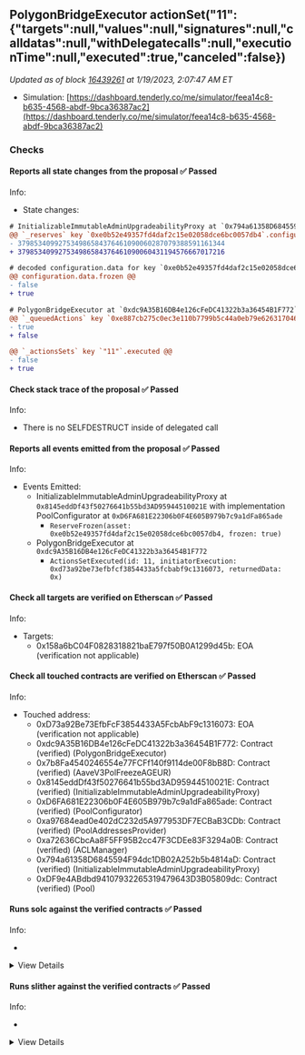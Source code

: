 ## PolygonBridgeExecutor actionSet("11": {"targets":null,"values":null,"signatures":null,"calldatas":null,"withDelegatecalls":null,"executionTime":null,"executed":true,"canceled":false})

_Updated as of block [16439261](https://etherscan.io/block/16439261) at 1/19/2023, 2:07:47 AM ET_

- Simulation: [https://dashboard.tenderly.co/me/simulator/feea14c8-b635-4568-abdf-9bca36387ac2](https://dashboard.tenderly.co/me/simulator/feea14c8-b635-4568-abdf-9bca36387ac2)

### Checks

#### Reports all state changes from the proposal ✅ Passed

Info:

- State changes:

```diff
# InitializableImmutableAdminUpgradeabilityProxy at `0x794a61358D6845594F94dc1DB02A252b5b4814aD` with implementation Pool at `0xDF9e4ABdbd94107932265319479643D3B05809dc`
@@ `_reserves` key `0xe0b52e49357fd4daf2c15e02058dce6bc0057db4`.configuration.data @@
- 379853409927534986584376461090060287079388591161344
+ 379853409927534986584376461090060431194576667017216

# decoded configuration.data for key `0xe0b52e49357fd4daf2c15e02058dce6bc0057db4` (symbol: agEUR)
@@ configuration.data.frozen @@
- false
+ true

```

```diff
# PolygonBridgeExecutor at `0xdc9A35B16DB4e126cFeDC41322b3a36454B1F772`
@@ `_queuedActions` key `0xe887cb275c0ec3e110b7799b5c44a0eb79e626317046862f919350ceb1cf7955` @@
- true
+ false

@@ `_actionsSets` key `"11"`.executed @@
- false
+ true

```

#### Check stack trace of the proposal ✅ Passed

Info:

- There is no SELFDESTRUCT inside of delegated call

#### Reports all events emitted from the proposal ✅ Passed

Info:

- Events Emitted:
  - InitializableImmutableAdminUpgradeabilityProxy at `0x8145eddDf43f50276641b55bd3AD95944510021E` with implementation PoolConfigurator at `0xD6FA681E22306b0F4E605B979b7c9a1dFa865ade`
    - `ReserveFrozen(asset: 0xe0b52e49357fd4daf2c15e02058dce6bc0057db4, frozen: true)`
  - PolygonBridgeExecutor at `0xdc9A35B16DB4e126cFeDC41322b3a36454B1F772`
    - `ActionsSetExecuted(id: 11, initiatorExecution: 0xd73a92be73efbfcf3854433a5fcbabf9c1316073, returnedData: 0x)`

#### Check all targets are verified on Etherscan ✅ Passed

Info:

- Targets:
  - 0x158a6bC04F0828318821baE797f50B0A1299d45b: EOA (verification not applicable)

#### Check all touched contracts are verified on Etherscan ✅ Passed

Info:

- Touched address:
  - 0xD73a92Be73EfbFcF3854433A5FcbAbF9c1316073: EOA (verification not applicable)
  - 0xdc9A35B16DB4e126cFeDC41322b3a36454B1F772: Contract (verified) (PolygonBridgeExecutor)
  - 0x7b8Fa4540246554e77FCFf140f9114de00F8bB8D: Contract (verified) (AaveV3PolFreezeAGEUR)
  - 0x8145eddDf43f50276641b55bd3AD95944510021E: Contract (verified) (InitializableImmutableAdminUpgradeabilityProxy)
  - 0xD6FA681E22306b0F4E605B979b7c9a1dFa865ade: Contract (verified) (PoolConfigurator)
  - 0xa97684ead0e402dC232d5A977953DF7ECBaB3CDb: Contract (verified) (PoolAddressesProvider)
  - 0xa72636CbcAa8F5FF95B2cc47F3CDEe83F3294a0B: Contract (verified) (ACLManager)
  - 0x794a61358D6845594F94dc1DB02A252b5b4814aD: Contract (verified) (InitializableImmutableAdminUpgradeabilityProxy)
  - 0xDF9e4ABdbd94107932265319479643D3B05809dc: Contract (verified) (Pool)

#### Runs solc against the verified contracts ✅ Passed

Info:

-

<details>
<summary>View Details</summary>
<details>
<summary>View warnings for InitializableImmutableAdminUpgradeabilityProxy at `0x794a61358D6845594F94dc1DB02A252b5b4814aD` with implementation Pool at `0xDF9e4ABdbd94107932265319479643D3B05809dc`</summary>

```
INFO:CryticCompile:Source code not available, try to fetch the bytecode only
```

</details>

<details>
<summary>View warnings for InitializableImmutableAdminUpgradeabilityProxy at `0x8145eddDf43f50276641b55bd3AD95944510021E` with implementation PoolConfigurator at `0xD6FA681E22306b0F4E605B979b7c9a1dFa865ade`</summary>

```
INFO:CryticCompile:Source code not available, try to fetch the bytecode only
```

</details>

<details>
<summary>View warnings for ACLManager at `0xa72636CbcAa8F5FF95B2cc47F3CDEe83F3294a0B`</summary>

```
INFO:CryticCompile:Source code not available, try to fetch the bytecode only
```

</details>

<details>
<summary>View warnings for PoolAddressesProvider at `0xa97684ead0e402dC232d5A977953DF7ECBaB3CDb`</summary>

```
INFO:CryticCompile:Source code not available, try to fetch the bytecode only
```

</details>

<details>
<summary>View warnings for PoolConfigurator at `0xD6FA681E22306b0F4E605B979b7c9a1dFa865ade`</summary>

```
INFO:CryticCompile:Source code not available, try to fetch the bytecode only
```

</details>

<details>
<summary>View warnings for PolygonBridgeExecutor at `0xdc9A35B16DB4e126cFeDC41322b3a36454B1F772`</summary>

```
INFO:CryticCompile:Source code not available, try to fetch the bytecode only
```

</details>

<details>
<summary>View warnings for Pool at `0xDF9e4ABdbd94107932265319479643D3B05809dc`</summary>

```
INFO:CryticCompile:Source code not available, try to fetch the bytecode only
```

</details>

</details>

#### Runs slither against the verified contracts ✅ Passed

Info:

-

<details>
<summary>View Details</summary>

<details>
<summary>Slither report for InitializableImmutableAdminUpgradeabilityProxy at `0x794a61358D6845594F94dc1DB02A252b5b4814aD` with implementation Pool at `0xDF9e4ABdbd94107932265319479643D3B05809dc`</summary>

```
Source code not available, try to fetch the bytecode only
Traceback (most recent call last):
  File "/home/runner/.local/lib/python3.10/site-packages/slither/__main__.py", line 834, in main_impl
    ) = process_all(filename, args, detector_classes, printer_classes)
  File "/home/runner/.local/lib/python3.10/site-packages/slither/__main__.py", line 98, in process_all
    ) = process_single(compilation, args, detector_classes, printer_classes)
  File "/home/runner/.local/lib/python3.10/site-packages/slither/__main__.py", line 76, in process_single
    slither = Slither(target, ast_format=ast, **vars(args))
  File "/home/runner/.local/lib/python3.10/site-packages/slither/slither.py", line 112, in __init__
    parser.parse_top_level_from_loaded_json(ast, path)
  File "/home/runner/.local/lib/python3.10/site-packages/slither/solc_parsing/slither_compilation_unit_solc.py", line 206, in parse_top_level_from_loaded_json
    if data_loaded[self.get_key()] == "root":
KeyError: 'name'
Error in 0x794a61358D6845594F94dc1DB02A252b5b4814aD
Traceback (most recent call last):
  File "/home/runner/.local/lib/python3.10/site-packages/slither/__main__.py", line 834, in main_impl
    ) = process_all(filename, args, detector_classes, printer_classes)
  File "/home/runner/.local/lib/python3.10/site-packages/slither/__main__.py", line 98, in process_all
    ) = process_single(compilation, args, detector_classes, printer_classes)
  File "/home/runner/.local/lib/python3.10/site-packages/slither/__main__.py", line 76, in process_single
    slither = Slither(target, ast_format=ast, **vars(args))
  File "/home/runner/.local/lib/python3.10/site-packages/slither/slither.py", line 112, in __init__
    parser.parse_top_level_from_loaded_json(ast, path)
  File "/home/runner/.local/lib/python3.10/site-packages/slither/solc_parsing/slither_compilation_unit_solc.py", line 206, in parse_top_level_from_loaded_json
    if data_loaded[self.get_key()] == "root":
KeyError: 'name'

```

</details>

<details>
<summary>Slither report for AaveV3PolFreezeAGEUR at `0x7b8Fa4540246554e77FCFf140f9114de00F8bB8D`</summary>

```
Traceback (most recent call last):
  File "/home/runner/.local/lib/python3.10/site-packages/crytic_compile/platform/solc_standard_json.py", line 163, in run_solc_standard_json
    solc_json_output = json.loads(stdout)
  File "/usr/lib/python3.10/json/__init__.py", line 346, in loads
    return _default_decoder.decode(s)
  File "/usr/lib/python3.10/json/decoder.py", line 337, in decode
    obj, end = self.raw_decode(s, idx=_w(s, 0).end())
  File "/usr/lib/python3.10/json/decoder.py", line 355, in raw_decode
    raise JSONDecodeError("Expecting value", s, err.value) from None
json.decoder.JSONDecodeError: Expecting value: line 1 column 1 (char 0)

During handling of the above exception, another exception occurred:

Traceback (most recent call last):
  File "/home/runner/.local/lib/python3.10/site-packages/slither/__main__.py", line 834, in main_impl
    ) = process_all(filename, args, detector_classes, printer_classes)
  File "/home/runner/.local/lib/python3.10/site-packages/slither/__main__.py", line 87, in process_all
    compilations = compile_all(target, **vars(args))
  File "/home/runner/.local/lib/python3.10/site-packages/crytic_compile/crytic_compile.py", line 620, in compile_all
    compilations.append(CryticCompile(target, **kwargs))
  File "/home/runner/.local/lib/python3.10/site-packages/crytic_compile/crytic_compile.py", line 110, in __init__
    self._compile(**kwargs)
  File "/home/runner/.local/lib/python3.10/site-packages/crytic_compile/crytic_compile.py", line 530, in _compile
    self._platform.compile(self, **kwargs)
  File "/home/runner/.local/lib/python3.10/site-packages/crytic_compile/platform/etherscan.py", line 362, in compile
    solc_standard_json.standalone_compile(filenames, compilation_unit, working_dir=working_dir)
  File "/home/runner/.local/lib/python3.10/site-packages/crytic_compile/platform/solc_standard_json.py", line 66, in standalone_compile
    targets_json = run_solc_standard_json(
  File "/home/runner/.local/lib/python3.10/site-packages/crytic_compile/platform/solc_standard_json.py", line 193, in run_solc_standard_json
    raise InvalidCompilation(f"Invalid solc compilation {stderr}")
crytic_compile.platform.exceptions.InvalidCompilation: Invalid solc compilation Traceback (most recent call last):
  File "/home/runner/.local/bin/solc", line 8, in <module>
    sys.exit(solc())
  File "/home/runner/.local/lib/python3.10/site-packages/solc_select/__main__.py", line 88, in solc
    process = subprocess.run(
  File "/usr/lib/python3.10/subprocess.py", line 501, in run
    with Popen(*popenargs, **kwargs) as process:
  File "/usr/lib/python3.10/subprocess.py", line 969, in __init__
    self._execute_child(args, executable, preexec_fn, close_fds,
  File "/usr/lib/python3.10/subprocess.py", line 1845, in _execute_child
    raise child_exception_type(errno_num, err_msg, err_filename)
PermissionError: [Errno 13] Permission denied: '/home/runner/.solc-select/artifacts/solc-0.8.17/solc-0.8.17'

Error in 0x7b8Fa4540246554e77FCFf140f9114de00F8bB8D
Traceback (most recent call last):
  File "/home/runner/.local/lib/python3.10/site-packages/crytic_compile/platform/solc_standard_json.py", line 163, in run_solc_standard_json
    solc_json_output = json.loads(stdout)
  File "/usr/lib/python3.10/json/__init__.py", line 346, in loads
    return _default_decoder.decode(s)
  File "/usr/lib/python3.10/json/decoder.py", line 337, in decode
    obj, end = self.raw_decode(s, idx=_w(s, 0).end())
  File "/usr/lib/python3.10/json/decoder.py", line 355, in raw_decode
    raise JSONDecodeError("Expecting value", s, err.value) from None
json.decoder.JSONDecodeError: Expecting value: line 1 column 1 (char 0)

During handling of the above exception, another exception occurred:

Traceback (most recent call last):
  File "/home/runner/.local/lib/python3.10/site-packages/slither/__main__.py", line 834, in main_impl
    ) = process_all(filename, args, detector_classes, printer_classes)
  File "/home/runner/.local/lib/python3.10/site-packages/slither/__main__.py", line 87, in process_all
    compilations = compile_all(target, **vars(args))
  File "/home/runner/.local/lib/python3.10/site-packages/crytic_compile/crytic_compile.py", line 620, in compile_all
    compilations.append(CryticCompile(target, **kwargs))
  File "/home/runner/.local/lib/python3.10/site-packages/crytic_compile/crytic_compile.py", line 110, in __init__
    self._compile(**kwargs)
  File "/home/runner/.local/lib/python3.10/site-packages/crytic_compile/crytic_compile.py", line 530, in _compile
    self._platform.compile(self, **kwargs)
  File "/home/runner/.local/lib/python3.10/site-packages/crytic_compile/platform/etherscan.py", line 362, in compile
    solc_standard_json.standalone_compile(filenames, compilation_unit, working_dir=working_dir)
  File "/home/runner/.local/lib/python3.10/site-packages/crytic_compile/platform/solc_standard_json.py", line 66, in standalone_compile
    targets_json = run_solc_standard_json(
  File "/home/runner/.local/lib/python3.10/site-packages/crytic_compile/platform/solc_standard_json.py", line 193, in run_solc_standard_json
    raise InvalidCompilation(f"Invalid solc compilation {stderr}")
crytic_compile.platform.exceptions.InvalidCompilation: Invalid solc compilation Traceback (most recent call last):
  File "/home/runner/.local/bin/solc", line 8, in <module>
    sys.exit(solc())
  File "/home/runner/.local/lib/python3.10/site-packages/solc_select/__main__.py", line 88, in solc
    process = subprocess.run(
  File "/usr/lib/python3.10/subprocess.py", line 501, in run
    with Popen(*popenargs, **kwargs) as process:
  File "/usr/lib/python3.10/subprocess.py", line 969, in __init__
    self._execute_child(args, executable, preexec_fn, close_fds,
  File "/usr/lib/python3.10/subprocess.py", line 1845, in _execute_child
    raise child_exception_type(errno_num, err_msg, err_filename)
PermissionError: [Errno 13] Permission denied: '/home/runner/.solc-select/artifacts/solc-0.8.17/solc-0.8.17'


```

</details>

<details>
<summary>Slither report for InitializableImmutableAdminUpgradeabilityProxy at `0x8145eddDf43f50276641b55bd3AD95944510021E` with implementation PoolConfigurator at `0xD6FA681E22306b0F4E605B979b7c9a1dFa865ade`</summary>

```
Source code not available, try to fetch the bytecode only
Traceback (most recent call last):
  File "/home/runner/.local/lib/python3.10/site-packages/slither/__main__.py", line 834, in main_impl
    ) = process_all(filename, args, detector_classes, printer_classes)
  File "/home/runner/.local/lib/python3.10/site-packages/slither/__main__.py", line 98, in process_all
    ) = process_single(compilation, args, detector_classes, printer_classes)
  File "/home/runner/.local/lib/python3.10/site-packages/slither/__main__.py", line 76, in process_single
    slither = Slither(target, ast_format=ast, **vars(args))
  File "/home/runner/.local/lib/python3.10/site-packages/slither/slither.py", line 112, in __init__
    parser.parse_top_level_from_loaded_json(ast, path)
  File "/home/runner/.local/lib/python3.10/site-packages/slither/solc_parsing/slither_compilation_unit_solc.py", line 206, in parse_top_level_from_loaded_json
    if data_loaded[self.get_key()] == "root":
KeyError: 'name'
Error in 0x8145eddDf43f50276641b55bd3AD95944510021E
Traceback (most recent call last):
  File "/home/runner/.local/lib/python3.10/site-packages/slither/__main__.py", line 834, in main_impl
    ) = process_all(filename, args, detector_classes, printer_classes)
  File "/home/runner/.local/lib/python3.10/site-packages/slither/__main__.py", line 98, in process_all
    ) = process_single(compilation, args, detector_classes, printer_classes)
  File "/home/runner/.local/lib/python3.10/site-packages/slither/__main__.py", line 76, in process_single
    slither = Slither(target, ast_format=ast, **vars(args))
  File "/home/runner/.local/lib/python3.10/site-packages/slither/slither.py", line 112, in __init__
    parser.parse_top_level_from_loaded_json(ast, path)
  File "/home/runner/.local/lib/python3.10/site-packages/slither/solc_parsing/slither_compilation_unit_solc.py", line 206, in parse_top_level_from_loaded_json
    if data_loaded[self.get_key()] == "root":
KeyError: 'name'

```

</details>

<details>
<summary>Slither report for ACLManager at `0xa72636CbcAa8F5FF95B2cc47F3CDEe83F3294a0B`</summary>

```
Source code not available, try to fetch the bytecode only
Traceback (most recent call last):
  File "/home/runner/.local/lib/python3.10/site-packages/slither/__main__.py", line 834, in main_impl
    ) = process_all(filename, args, detector_classes, printer_classes)
  File "/home/runner/.local/lib/python3.10/site-packages/slither/__main__.py", line 98, in process_all
    ) = process_single(compilation, args, detector_classes, printer_classes)
  File "/home/runner/.local/lib/python3.10/site-packages/slither/__main__.py", line 76, in process_single
    slither = Slither(target, ast_format=ast, **vars(args))
  File "/home/runner/.local/lib/python3.10/site-packages/slither/slither.py", line 112, in __init__
    parser.parse_top_level_from_loaded_json(ast, path)
  File "/home/runner/.local/lib/python3.10/site-packages/slither/solc_parsing/slither_compilation_unit_solc.py", line 206, in parse_top_level_from_loaded_json
    if data_loaded[self.get_key()] == "root":
KeyError: 'name'
Error in 0xa72636CbcAa8F5FF95B2cc47F3CDEe83F3294a0B
Traceback (most recent call last):
  File "/home/runner/.local/lib/python3.10/site-packages/slither/__main__.py", line 834, in main_impl
    ) = process_all(filename, args, detector_classes, printer_classes)
  File "/home/runner/.local/lib/python3.10/site-packages/slither/__main__.py", line 98, in process_all
    ) = process_single(compilation, args, detector_classes, printer_classes)
  File "/home/runner/.local/lib/python3.10/site-packages/slither/__main__.py", line 76, in process_single
    slither = Slither(target, ast_format=ast, **vars(args))
  File "/home/runner/.local/lib/python3.10/site-packages/slither/slither.py", line 112, in __init__
    parser.parse_top_level_from_loaded_json(ast, path)
  File "/home/runner/.local/lib/python3.10/site-packages/slither/solc_parsing/slither_compilation_unit_solc.py", line 206, in parse_top_level_from_loaded_json
    if data_loaded[self.get_key()] == "root":
KeyError: 'name'

```

</details>

<details>
<summary>Slither report for PoolAddressesProvider at `0xa97684ead0e402dC232d5A977953DF7ECBaB3CDb`</summary>

```
Source code not available, try to fetch the bytecode only
Traceback (most recent call last):
  File "/home/runner/.local/lib/python3.10/site-packages/slither/__main__.py", line 834, in main_impl
    ) = process_all(filename, args, detector_classes, printer_classes)
  File "/home/runner/.local/lib/python3.10/site-packages/slither/__main__.py", line 98, in process_all
    ) = process_single(compilation, args, detector_classes, printer_classes)
  File "/home/runner/.local/lib/python3.10/site-packages/slither/__main__.py", line 76, in process_single
    slither = Slither(target, ast_format=ast, **vars(args))
  File "/home/runner/.local/lib/python3.10/site-packages/slither/slither.py", line 112, in __init__
    parser.parse_top_level_from_loaded_json(ast, path)
  File "/home/runner/.local/lib/python3.10/site-packages/slither/solc_parsing/slither_compilation_unit_solc.py", line 206, in parse_top_level_from_loaded_json
    if data_loaded[self.get_key()] == "root":
KeyError: 'name'
Error in 0xa97684ead0e402dC232d5A977953DF7ECBaB3CDb
Traceback (most recent call last):
  File "/home/runner/.local/lib/python3.10/site-packages/slither/__main__.py", line 834, in main_impl
    ) = process_all(filename, args, detector_classes, printer_classes)
  File "/home/runner/.local/lib/python3.10/site-packages/slither/__main__.py", line 98, in process_all
    ) = process_single(compilation, args, detector_classes, printer_classes)
  File "/home/runner/.local/lib/python3.10/site-packages/slither/__main__.py", line 76, in process_single
    slither = Slither(target, ast_format=ast, **vars(args))
  File "/home/runner/.local/lib/python3.10/site-packages/slither/slither.py", line 112, in __init__
    parser.parse_top_level_from_loaded_json(ast, path)
  File "/home/runner/.local/lib/python3.10/site-packages/slither/solc_parsing/slither_compilation_unit_solc.py", line 206, in parse_top_level_from_loaded_json
    if data_loaded[self.get_key()] == "root":
KeyError: 'name'

```

</details>

<details>
<summary>Slither report for PoolConfigurator at `0xD6FA681E22306b0F4E605B979b7c9a1dFa865ade`</summary>

```
Source code not available, try to fetch the bytecode only
Traceback (most recent call last):
  File "/home/runner/.local/lib/python3.10/site-packages/slither/__main__.py", line 834, in main_impl
    ) = process_all(filename, args, detector_classes, printer_classes)
  File "/home/runner/.local/lib/python3.10/site-packages/slither/__main__.py", line 98, in process_all
    ) = process_single(compilation, args, detector_classes, printer_classes)
  File "/home/runner/.local/lib/python3.10/site-packages/slither/__main__.py", line 76, in process_single
    slither = Slither(target, ast_format=ast, **vars(args))
  File "/home/runner/.local/lib/python3.10/site-packages/slither/slither.py", line 112, in __init__
    parser.parse_top_level_from_loaded_json(ast, path)
  File "/home/runner/.local/lib/python3.10/site-packages/slither/solc_parsing/slither_compilation_unit_solc.py", line 206, in parse_top_level_from_loaded_json
    if data_loaded[self.get_key()] == "root":
KeyError: 'name'
Error in 0xD6FA681E22306b0F4E605B979b7c9a1dFa865ade
Traceback (most recent call last):
  File "/home/runner/.local/lib/python3.10/site-packages/slither/__main__.py", line 834, in main_impl
    ) = process_all(filename, args, detector_classes, printer_classes)
  File "/home/runner/.local/lib/python3.10/site-packages/slither/__main__.py", line 98, in process_all
    ) = process_single(compilation, args, detector_classes, printer_classes)
  File "/home/runner/.local/lib/python3.10/site-packages/slither/__main__.py", line 76, in process_single
    slither = Slither(target, ast_format=ast, **vars(args))
  File "/home/runner/.local/lib/python3.10/site-packages/slither/slither.py", line 112, in __init__
    parser.parse_top_level_from_loaded_json(ast, path)
  File "/home/runner/.local/lib/python3.10/site-packages/slither/solc_parsing/slither_compilation_unit_solc.py", line 206, in parse_top_level_from_loaded_json
    if data_loaded[self.get_key()] == "root":
KeyError: 'name'

```

</details>

<details>
<summary>Slither report for PolygonBridgeExecutor at `0xdc9A35B16DB4e126cFeDC41322b3a36454B1F772`</summary>

```
Source code not available, try to fetch the bytecode only
Traceback (most recent call last):
  File "/home/runner/.local/lib/python3.10/site-packages/slither/__main__.py", line 834, in main_impl
    ) = process_all(filename, args, detector_classes, printer_classes)
  File "/home/runner/.local/lib/python3.10/site-packages/slither/__main__.py", line 98, in process_all
    ) = process_single(compilation, args, detector_classes, printer_classes)
  File "/home/runner/.local/lib/python3.10/site-packages/slither/__main__.py", line 76, in process_single
    slither = Slither(target, ast_format=ast, **vars(args))
  File "/home/runner/.local/lib/python3.10/site-packages/slither/slither.py", line 112, in __init__
    parser.parse_top_level_from_loaded_json(ast, path)
  File "/home/runner/.local/lib/python3.10/site-packages/slither/solc_parsing/slither_compilation_unit_solc.py", line 206, in parse_top_level_from_loaded_json
    if data_loaded[self.get_key()] == "root":
KeyError: 'name'
Error in 0xdc9A35B16DB4e126cFeDC41322b3a36454B1F772
Traceback (most recent call last):
  File "/home/runner/.local/lib/python3.10/site-packages/slither/__main__.py", line 834, in main_impl
    ) = process_all(filename, args, detector_classes, printer_classes)
  File "/home/runner/.local/lib/python3.10/site-packages/slither/__main__.py", line 98, in process_all
    ) = process_single(compilation, args, detector_classes, printer_classes)
  File "/home/runner/.local/lib/python3.10/site-packages/slither/__main__.py", line 76, in process_single
    slither = Slither(target, ast_format=ast, **vars(args))
  File "/home/runner/.local/lib/python3.10/site-packages/slither/slither.py", line 112, in __init__
    parser.parse_top_level_from_loaded_json(ast, path)
  File "/home/runner/.local/lib/python3.10/site-packages/slither/solc_parsing/slither_compilation_unit_solc.py", line 206, in parse_top_level_from_loaded_json
    if data_loaded[self.get_key()] == "root":
KeyError: 'name'

```

</details>

<details>
<summary>Slither report for Pool at `0xDF9e4ABdbd94107932265319479643D3B05809dc`</summary>

```
Source code not available, try to fetch the bytecode only
Traceback (most recent call last):
  File "/home/runner/.local/lib/python3.10/site-packages/slither/__main__.py", line 834, in main_impl
    ) = process_all(filename, args, detector_classes, printer_classes)
  File "/home/runner/.local/lib/python3.10/site-packages/slither/__main__.py", line 98, in process_all
    ) = process_single(compilation, args, detector_classes, printer_classes)
  File "/home/runner/.local/lib/python3.10/site-packages/slither/__main__.py", line 76, in process_single
    slither = Slither(target, ast_format=ast, **vars(args))
  File "/home/runner/.local/lib/python3.10/site-packages/slither/slither.py", line 112, in __init__
    parser.parse_top_level_from_loaded_json(ast, path)
  File "/home/runner/.local/lib/python3.10/site-packages/slither/solc_parsing/slither_compilation_unit_solc.py", line 206, in parse_top_level_from_loaded_json
    if data_loaded[self.get_key()] == "root":
KeyError: 'name'
Error in 0xDF9e4ABdbd94107932265319479643D3B05809dc
Traceback (most recent call last):
  File "/home/runner/.local/lib/python3.10/site-packages/slither/__main__.py", line 834, in main_impl
    ) = process_all(filename, args, detector_classes, printer_classes)
  File "/home/runner/.local/lib/python3.10/site-packages/slither/__main__.py", line 98, in process_all
    ) = process_single(compilation, args, detector_classes, printer_classes)
  File "/home/runner/.local/lib/python3.10/site-packages/slither/__main__.py", line 76, in process_single
    slither = Slither(target, ast_format=ast, **vars(args))
  File "/home/runner/.local/lib/python3.10/site-packages/slither/slither.py", line 112, in __init__
    parser.parse_top_level_from_loaded_json(ast, path)
  File "/home/runner/.local/lib/python3.10/site-packages/slither/solc_parsing/slither_compilation_unit_solc.py", line 206, in parse_top_level_from_loaded_json
    if data_loaded[self.get_key()] == "root":
KeyError: 'name'

```

</details>

</details>
